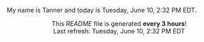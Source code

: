 My name is Tanner and today is Tuesday, June 10, 2:32 PM EDT.

<p align="center">This <i>README</i> file is generated <b>every 3 hours</b>!</br>Last refresh: Tuesday, June 10, 2:32 PM EDT<br /></p>
